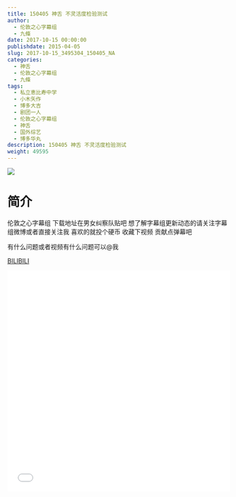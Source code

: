 ```yaml
---
title: 150405 神舌 不灵活度检验测试
author: 
  - 伦敦之心字幕组
  - 九條
date: 2017-10-15 00:00:00
publishdate: 2015-04-05
slug: 2017-10-15_3495304_150405_NA
categories: 
  - 神舌
  - 伦敦之心字幕组
  - 九條
tags: 
  - 私立恵比寿中学
  - 小木矢作
  - 博多大吉
  - 剧团一人
  - 伦敦之心字幕组
  - 神舌
  - 国外综艺
  - 博多华丸
description: 150405 神舌 不灵活度检验测试
weight: 49595
---
```


![](https://i.imgur.com/EGp6KHy.jpg)

# 简介  
伦敦之心字幕组 下载地址在男女纠察队贴吧 想了解字幕组更新动态的请关注字幕组微博或者直接关注我 喜欢的就投个硬币 收藏下视频 贡献点弹幕吧
有什么问题或者视频有什么问题可以@我

  [BILIBILI](https://www.bilibili.com/video/av3495304/)


  <iframe src="//www.bilibili.com/html/html5player.html?cid=5558669&aid=3495304" width="100%" height="500" frameborder="0" allowfullscreen="allowfullscreen"></iframe>

